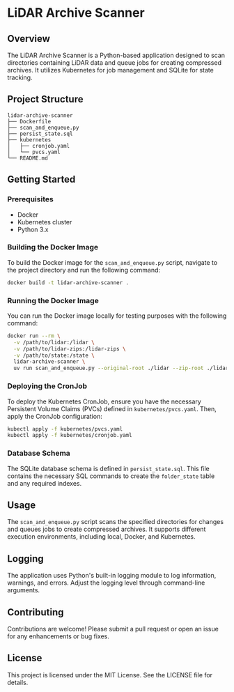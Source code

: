 # LiDAR Archive Scanner

## Overview
The LiDAR Archive Scanner is a Python-based application designed to scan directories containing LiDAR data and queue jobs for creating compressed archives. It utilizes Kubernetes for job management and SQLite for state tracking.

## Project Structure
```
lidar-archive-scanner
├── Dockerfile
├── scan_and_enqueue.py
├── persist_state.sql
├── kubernetes
│   ├── cronjob.yaml
│   └── pvcs.yaml
└── README.md
```

## Getting Started

### Prerequisites
- Docker
- Kubernetes cluster
- Python 3.x

### Building the Docker Image
To build the Docker image for the `scan_and_enqueue.py` script, navigate to the project directory and run the following command:

```bash
docker build -t lidar-archive-scanner .
```

### Running the Docker Image
You can run the Docker image locally for testing purposes with the following command:

```bash
docker run --rm \
  -v /path/to/lidar:/lidar \
  -v /path/to/lidar-zips:/lidar-zips \
  -v /path/to/state:/state \
  lidar-archive-scanner \
  uv run scan_and_enqueue.py --original-root ./lidar --zip-root ./lidar-zips --db-path ./state/lidar-archive.db --dry-run
```

### Deploying the CronJob
To deploy the Kubernetes CronJob, ensure you have the necessary Persistent Volume Claims (PVCs) defined in `kubernetes/pvcs.yaml`. Then, apply the CronJob configuration:

```bash
kubectl apply -f kubernetes/pvcs.yaml
kubectl apply -f kubernetes/cronjob.yaml
```

### Database Schema
The SQLite database schema is defined in `persist_state.sql`. This file contains the necessary SQL commands to create the `folder_state` table and any required indexes.

## Usage
The `scan_and_enqueue.py` script scans the specified directories for changes and queues jobs to create compressed archives. It supports different execution environments, including local, Docker, and Kubernetes.

## Logging
The application uses Python's built-in logging module to log information, warnings, and errors. Adjust the logging level through command-line arguments.

## Contributing
Contributions are welcome! Please submit a pull request or open an issue for any enhancements or bug fixes.

## License
This project is licensed under the MIT License. See the LICENSE file for details.